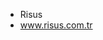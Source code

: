 - Risus
- www.risus.com.tr

<!---
bbariskayii/bbariskayii is a ✨ special ✨ repository because its `README.md` (this file) appears on your GitHub profile.
You can click the Preview link to take a look at your changes.
--->
